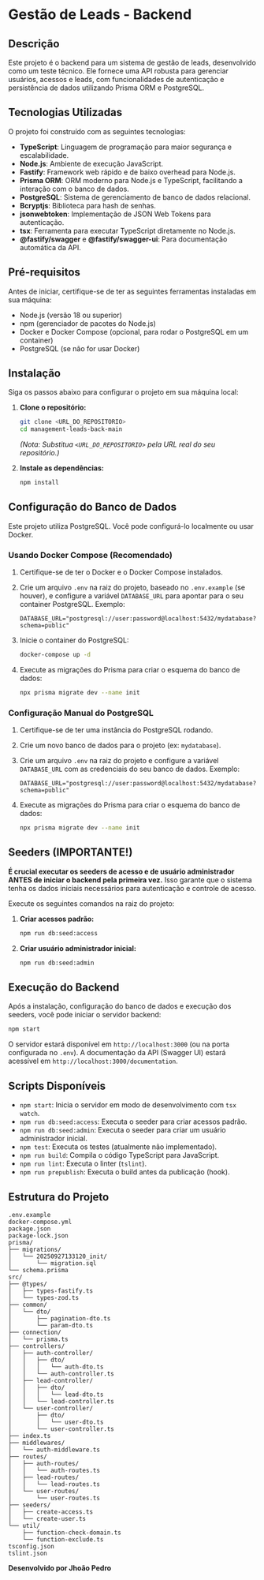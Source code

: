 # Gestão de Leads - Backend

## Descrição

Este projeto é o backend para um sistema de gestão de leads, desenvolvido como um teste técnico. Ele fornece uma API robusta para gerenciar usuários, acessos e leads, com funcionalidades de autenticação e persistência de dados utilizando Prisma ORM e PostgreSQL.

## Tecnologias Utilizadas

O projeto foi construído com as seguintes tecnologias:

*   **TypeScript**: Linguagem de programação para maior segurança e escalabilidade.
*   **Node.js**: Ambiente de execução JavaScript.
*   **Fastify**: Framework web rápido e de baixo overhead para Node.js.
*   **Prisma ORM**: ORM moderno para Node.js e TypeScript, facilitando a interação com o banco de dados.
*   **PostgreSQL**: Sistema de gerenciamento de banco de dados relacional.
*   **Bcryptjs**: Biblioteca para hash de senhas.
*   **jsonwebtoken**: Implementação de JSON Web Tokens para autenticação.
*   **tsx**: Ferramenta para executar TypeScript diretamente no Node.js.
*   **@fastify/swagger** e **@fastify/swagger-ui**: Para documentação automática da API.

## Pré-requisitos

Antes de iniciar, certifique-se de ter as seguintes ferramentas instaladas em sua máquina:

*   Node.js (versão 18 ou superior)
*   npm (gerenciador de pacotes do Node.js)
*   Docker e Docker Compose (opcional, para rodar o PostgreSQL em um container)
*   PostgreSQL (se não for usar Docker)

## Instalação

Siga os passos abaixo para configurar o projeto em sua máquina local:

1.  **Clone o repositório:**

    ```bash
    git clone <URL_DO_REPOSITORIO>
    cd management-leads-back-main
    ```

    *(Nota: Substitua `<URL_DO_REPOSITORIO>` pela URL real do seu repositório.)*

2.  **Instale as dependências:**

    ```bash
    npm install
    ```

## Configuração do Banco de Dados

Este projeto utiliza PostgreSQL. Você pode configurá-lo localmente ou usar Docker.

### Usando Docker Compose (Recomendado)

1.  Certifique-se de ter o Docker e o Docker Compose instalados.
2.  Crie um arquivo `.env` na raiz do projeto, baseado no `.env.example` (se houver), e configure a variável `DATABASE_URL` para apontar para o seu container PostgreSQL. Exemplo:

    ```env
    DATABASE_URL="postgresql://user:password@localhost:5432/mydatabase?schema=public"
    ```

3.  Inicie o container do PostgreSQL:

    ```bash
    docker-compose up -d
    ```

4.  Execute as migrações do Prisma para criar o esquema do banco de dados:

    ```bash
    npx prisma migrate dev --name init
    ```

### Configuração Manual do PostgreSQL

1.  Certifique-se de ter uma instância do PostgreSQL rodando.
2.  Crie um novo banco de dados para o projeto (ex: `mydatabase`).
3.  Crie um arquivo `.env` na raiz do projeto e configure a variável `DATABASE_URL` com as credenciais do seu banco de dados. Exemplo:

    ```env
    DATABASE_URL="postgresql://user:password@localhost:5432/mydatabase?schema=public"
    ```

4.  Execute as migrações do Prisma para criar o esquema do banco de dados:

    ```bash
    npx prisma migrate dev --name init
    ```

## Seeders (IMPORTANTE!)

**É crucial executar os seeders de acesso e de usuário administrador ANTES de iniciar o backend pela primeira vez.** Isso garante que o sistema tenha os dados iniciais necessários para autenticação e controle de acesso.

Execute os seguintes comandos na raiz do projeto:

1.  **Criar acessos padrão:**

    ```bash
    npm run db:seed:access
    ```

2.  **Criar usuário administrador inicial:**

    ```bash
    npm run db:seed:admin
    ```

## Execução do Backend

Após a instalação, configuração do banco de dados e execução dos seeders, você pode iniciar o servidor backend:

```bash
npm start
```

O servidor estará disponível em `http://localhost:3000` (ou na porta configurada no `.env`). A documentação da API (Swagger UI) estará acessível em `http://localhost:3000/documentation`.

## Scripts Disponíveis

*   `npm start`: Inicia o servidor em modo de desenvolvimento com `tsx watch`.
*   `npm run db:seed:access`: Executa o seeder para criar acessos padrão.
*   `npm run db:seed:admin`: Executa o seeder para criar um usuário administrador inicial.
*   `npm test`: Executa os testes (atualmente não implementado).
*   `npm run build`: Compila o código TypeScript para JavaScript.
*   `npm run lint`: Executa o linter (`tslint`).
*   `npm run prepublish`: Executa o build antes da publicação (hook).

## Estrutura do Projeto

```
.env.example
docker-compose.yml
package.json
package-lock.json
prisma/
├── migrations/
│   └── 20250927133120_init/
│       └── migration.sql
└── schema.prisma
src/
├── @types/
│   ├── types-fastify.ts
│   └── types-zod.ts
├── common/
│   └── dto/
│       ├── pagination-dto.ts
│       └── param-dto.ts
├── connection/
│   └── prisma.ts
├── controllers/
│   ├── auth-controller/
│   │   ├── dto/
│   │   │   └── auth-dto.ts
│   │   └── auth-controller.ts
│   ├── lead-controller/
│   │   ├── dto/
│   │   │   └── lead-dto.ts
│   │   └── lead-controller.ts
│   └── user-controller/
│       ├── dto/
│       │   └── user-dto.ts
│       └── user-controller.ts
├── index.ts
├── middlewares/
│   └── auth-middleware.ts
├── routes/
│   ├── auth-routes/
│   │   └── auth-routes.ts
│   ├── lead-routes/
│   │   └── lead-routes.ts
│   └── user-routes/
│       └── user-routes.ts
├── seeders/
│   ├── create-access.ts
│   └── create-user.ts
└── util/
    ├── function-check-domain.ts
    └── function-exclude.ts
tsconfig.json
tslint.json
```

**Desenvolvido por Jhoão Pedro**
